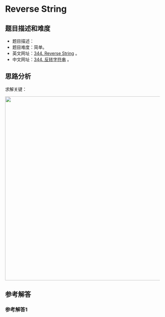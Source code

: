 # Reverse String

## 题目描述和难度
+ 题目描述：
+ 题目难度：简单。
+ 英文网址：[344. Reverse String](https://leetcode.com/problems/reverse-string/description/)  。
+ 中文网址：[344. 反转字符串](https://leetcode-cn.com/problems/reverse-string/description/)  。
## 思路分析
求解关键：

<img src="https://liweiwei1419.github.io/images/leetcode-solution/" width="600">

## 参考解答
### 参考解答1

```java

```
